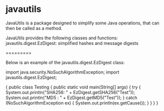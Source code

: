 javautils
=========

JavaUtils is a package designed to simplify some Java operations, that can then be called as a method.

JavaUtils provides the following classes and functions:
javautils.digest.EzDigest: simplified hashes and message digests

=========

Below is an example of the javautils.digest.EzDigest class:

import java.security.NoSuchAlgorithmException;
import javautils.digest.EzDigest;

{
	public class Testing {
	    public static void main(String[] args) {
	        try {
	            System.out.println("SHA256: " + EzDigest.getSHA256("Test"));
	            System.out.println("MD5 : " + EzDigest.getMD5("Test"));
	        } catch (NoSuchAlgorithmException ex) {
	            System.out.println(ex.getCause());
	        }
	    }
	}
}